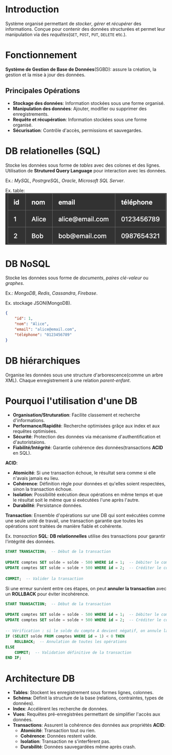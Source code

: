 # Introduction
Système organisé permettant de _stocker_, _gérer_ et _récupérer_ des informations.
Conçue pour contenir des données structurées et permet leur manipulation via des _requêtes_(`GET`, `POST`, `PUT`, `DELETE` etc.).


# Fonctionnement
__Système de Gestion de Base de Données__(SGBD): assure la création, la gestion et la mise à jour des données.


## Principales Opérations
- __Stockage des données__: Information stockées sous une forme organisé.
- __Manipulation des données__: Ajouter, modifier ou supprimer des enregistrements.
- __Requête et récupération__: Information stockées sous une forme organisé.
- __Sécurisation__: Contrôle d'accès, permissions et sauvegardes.


# DB relationelles (SQL)
Stocke les données sous forme de _tables_ avec des colones et des lignes.
Utilisation de __Strutured Query Language__ pour interaction avec les données.

Ex.: _MySQL_, _PostrgreSQL_, _Oracle_, _Microsoft SQL Server_.

Ex. table:
![Table](tables.png)

# DB NoSQL
Stocke les données sous forme de _documents_, _paires clé-valeur_ ou _graphes_.

Ex.: _MongoDB_, _Redis_, _Cassandra_, _Firebase_.

Ex. stockage JSON(MongoDB).
```json
{
    "id": 1,
    "nom": "Alice",
    "email": "alice@email.com",
    "téléphone": "0123456789"
}
```


# DB hiérarchiques
Organise les données sous une structure d'arborescence(comme un arbre XML).
Chaque enregistrement à une relation _parent-enfant_.


# Pourquoi l'utilisation d'une DB
- __Organisation/Struturation__: Facilite classement et recherche d'informations.
- __Performance/Rapidité__: Recherche optimisées grâçe aux index et aux requêtes optimisées.
- __Sécurité__: Protection des données via mécanisme d'authentification et d'autoristaions.
- __Fiabilité/Intégrité__: Garantie cohérence des données(transactions __ACID__ en SQL).

__ACID__:
- __Atomicité__: Si une transaction échoue, le résultat sera comme si elle n'avais jamais eu lieu.
- __Cohérence__: Définition règle pour données et qu'elles soient respectées, sinon la transaction échoue.
- __Isolation__: Possibilité exécution deux opérations en même temps et que le résultat soit le même que si exécutées l'une après l'autre.
- __Durabilité__: Persistance données.

__Transaction__: Ensemble d'opérations sur une DB qui sont exécutées comme une seule unité de travail, une transaction garantie que toutes les opérations sont traitées de manière fiable et cohérente.

Ex. _transaction_ __SQL__:
__DB relationnelles__ utilise des transactions pour garantir l'intégrité des données.
```sql
START TRANSACTION;  -- Début de la transaction

UPDATE comptes SET solde = solde - 500 WHERE id = 1;  -- Débiter le compte A
UPDATE comptes SET solde = solde + 500 WHERE id = 2;  -- Créditer le compte B

COMMIT;  -- Valider la transaction
```
Si une erreur survient entre ces étapes, on peut __annuler la transaction__ avec un __ROLLBACK__ pour éviter incohérence.
```sql
START TRANSACTION;  -- Début de la transaction

UPDATE comptes SET solde = solde - 500 WHERE id = 1;  -- Débiter le compte A
UPDATE comptes SET solde = solde + 500 WHERE id = 2;  -- Créditer le compte B

-- Vérification : si le solde du compte A devient négatif, on annule la transaction
IF (SELECT solde FROM comptes WHERE id = 1) < 0 THEN
    ROLLBACK;  -- Annulation de toutes les opérations
ELSE
    COMMIT;  -- Validation définitive de la transaction
END IF;
```


# Architecture DB
- __Tables__: Stockent les enregistrement sous formes lignes, colonnes.
- __Schéma__: Définit la structure de la base (relations, contraintes, types de données).
- __Index__: Accélèrent les recherche de données.
- __Vues__: Requêtes pré-enregistrées permettant de simplifier l'accès aux données.
- __Transactions__: Assurent la cohérence des données aux propriétés __ACID__:
	- __Atomicité__: Transaction tout ou rien.
	- __Cohérence__: Données restent valide.
	- __Isolation__: Transaction ne s'interfèrent pas.
	- __Durabilité__: Données sauvegardées même après crash.

